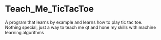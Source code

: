 # Teach_Me_TicTacToe
A program that learns by example and learns how to play tic tac toe. Nothing special, just a way to teach me qt and hone my skills with machine learning algorithms
